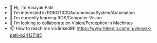 - 👋 Hi, I’m Vinayak Patil
- 👀 I’m interested in ROBOTICS/AutunomousSystem/Automation
- 🌱 I’m currently learning ROS/Computer-Vision
- 💞️ I’m looking to collaborate on Vision/Perception in Machines 
- 📫 How to reach me via linkedIN! https://www.linkedin.com/in/vinayak-patil-b24137185

<!---
vin3697/vin3697 is a ✨ special ✨ repository because its `README.md` (this file) appears on your GitHub profile.
You can click the Preview link to take a look at your changes.
--->
